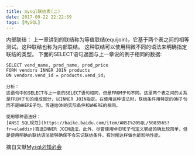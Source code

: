 ```yaml
---
title: mysql联结表(二)
date: 2017-09-22 22:22:59
tags: [MySQL]
---
```

内部联结：
上一章讲到的联结称为等值联结(equijoin)，它基于两个表之间的相等测试。这种联结也称为内部联结。
这种联结可以使用稍微不同的语法来明确指定联结的类型。
下面的SELECT语句返回与上一章说的例子相同的数据:
```
SELECT vend_name, prod_name, prod_price
FORM vendors INNER JOIN products
ON vendors.vend_id = products.vend_id;
```
```
分析：
这语句中的SELECT与上一章的SELECT语句相同，但是FROM子句不同。这里两个表之间的关系是FROM子句的组成部分，以INNER JOIN指定。在使用这种语法时，联结条件用特定的ON子句而不是WHERE子句。传递给ON的实际条件和WHERE的相同。
```
<!-- more -->

```
使用哪种语法好：
[ANSI SQL规范](https://baike.baidu.com/item/ANSI%20SQL/5083565?fr=aladdin)首选INNER JOIN语法，此外，尽管使用WHERE子句定义联结的确比较简单，但是使用明确的联结语法能够确保不会忘记联结条件，有时候这样做也能影响性能。
```
摘自文献[Mysql必知必会](https://baike.baidu.com/item/MySQL%E5%BF%85%E7%9F%A5%E5%BF%85%E4%BC%9A/6819509?fr=aladdin)